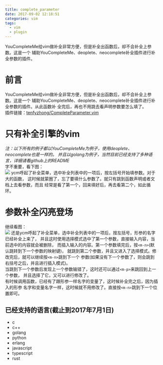```yaml
---
title: complete_parameter
date: 2017-09-02 12:18:51
categories: vim
tags: 
  - vim
  - plugin
---
```


YouCompleteMe给vim做补全非常方便，但是补全出函数后，却不会补全上参数。这是一个
辅助YouCompleteMe、deoplete、neocomplete补全插件进行补全参数的插件。

<!-- more -->

# 前言
YouCompleteMe给vim做补全非常方便，但是补全出函数后，却不会补全上参数。这是一个
辅助YouCompleteMe、deoplete、neocomplete补全插件进行补全参数的插件。从此函数补
全完后，再也不用跳去看声明参数要怎么填了。  
插件链接：[tenfyzhong/CompleteParameter.vim](https://github.com/tenfyzhong/CompleteParameter.vim)

# 只有补全引擎的vim
*注：以下所有的例子都以YouCompleteMe为例子，使用deoplete、neocomplete也是一样的。
并且以golang为例子，当然目前已经支持了多种语言，详细请看github上的README*  
字不重要，看下图：  
![](https://tenfy.cn/picture/complete-parameter-without-cmp.gif)
ycm呼起了补全菜单，选中补全列表中的一项后，按左括号开始填参数。对于大的函数，
这时候就蒙圈了，忘了要填什么参数了。就只有跳到函数声明或者文档上去看参数，而且
经常是看了第一个，回来填好后，再去看第二个，如此循环。

# 参数补全闪亮登场
继续看图：  
![](https://tenfy.cn/picture/complete-parameter-with-cmp.gif)
还是ycm呼起了补全菜单，选中补全列表中的一项后，按左括号，形参的名字已经补全上来了，
并且这时使用选择模式选中了第一个参数，直接输入内容，当前选中的内容就会被删除，
而插入输入的内容。第一个参数填完后，按`<m-n>`(默认跳转到下一个参数的映射键)，
就跳到第二个参数，并且又进入了选择模式。修改完后，就可以继续按`<m-n>`跳到下一个
参数(如果没有下一个参数了，则会跳到右括号之后，并且进行插入模式)。  
当跳到下一个参数后发现上一个参数输错了，这时还可以通过`<m-p>`来跳回到上一个参数，
并且选择了它，又可以进行修改了。  
有时候调用函数，已经有了跟形参一样名字的变量了，这时候补全完之后，因为插入的形参
名字和变量名字一样，这时候就不用修改了。直接按`<m-n>`跳到下一个位置即可。  

## 已经支持的语言(截止到2017年7月1日)
- c
- c++
- golang
- python
- erlang
- javascript
- typescript
- rust
